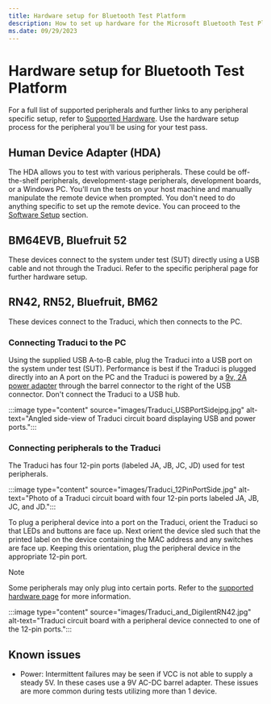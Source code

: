 ```yaml
---
title: Hardware setup for Bluetooth Test Platform
description: How to set up hardware for the Microsoft Bluetooth Test Platform
ms.date: 09/29/2023
---
```


# Hardware setup for Bluetooth Test Platform

For a full list of supported peripherals and further links to any peripheral specific setup, refer to [Supported Hardware](testing-BTP-hw.md). Use the hardware setup process for the peripheral you'll be using for your test pass.

## Human Device Adapter (HDA)

The HDA allows you to test with various peripherals. These could be off-the-shelf peripherals, development-stage peripherals, development boards, or a Windows PC. You'll run the tests on your host machine and manually manipulate the remote device when prompted. You don't need to do anything specific to set up the remote device. You can proceed to the [Software Setup](testing-BTP-setup-software.md) section.

## BM64EVB, Bluefruit 52

These devices connect to the system under test (SUT) directly using a USB cable and not through the Traduci. Refer to the specific peripheral page for further hardware setup.

## RN42, RN52, Bluefruit, BM62

These devices connect to the Traduci, which then connects to the PC.

### Connecting Traduci to the PC

Using the supplied USB A-to-B cable, plug the Traduci into a USB port on the system under test (SUT). Performance is best if the Traduci is plugged directly into an A port on the PC and the Traduci is powered by a [9v, 2A power adapter](https://www.digikey.com/product-detail/en/qualtek/QFWB-18-9-US01/Q1181-ND/8260129) through the barrel connector to the right of the USB connector. Don't connect the Traduci to a USB hub.

:::image type="content" source="images/Traduci_USBPortSidejpg.jpg" alt-text="Angled side-view of Traduci circuit board displaying USB and power ports.":::

### Connecting peripherals to the Traduci

The Traduci has four 12-pin ports (labeled JA, JB, JC, JD) used for test peripherals.

:::image type="content" source="images/Traduci_12PinPortSide.jpg" alt-text="Photo of a Traduci circuit board with four 12-pin ports labeled JA, JB, JC, and JD.":::

To plug a peripheral device into a port on the Traduci, orient the Traduci so that LEDs and buttons are face up. Next orient the device sled such that the printed label on the device containing the MAC address and any switches are face up. Keeping this orientation, plug the peripheral device in the appropriate 12-pin port.

> [!NOTE]
> Some peripherals may only plug into certain ports.  Refer to the [supported hardware page](testing-BTP-hw.md) for more information.

:::image type="content" source="images/Traduci_and_DigilentRN42.jpg" alt-text="Traduci circuit board with a peripheral device connected to one of the 12-pin ports.":::

## Known issues

- Power: Intermittent failures may be seen if VCC is not able to supply a steady 5V. In these cases use a 9V AC-DC barrel adapter. These issues are more common during tests utilizing more than 1 device.
